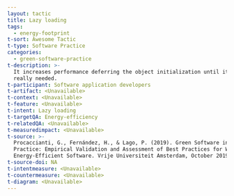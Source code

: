 ```yaml
---
layout: tactic
title: Lazy loading
tags:
  - energy-footprint
t-sort: Awesome Tactic
t-type: Software Practice
categories:
  - green-software-practice
t-description: >-
  It increases performance deferring the object initialization until it is
  really needed.
t-participant: Software application developers
t-artifact: <Unavailable>
t-context: <Unavailable>
t-feature: <Unavailable>
t-intent: Lazy loading
t-targetQA: Energy-efficiency
t-relatedQA: <Unavailable>
t-measuredimpact: <Unavailable>
t-source: >-
  Procaccianti, G., Fernández, H., & Lago, P. (2019). Green Software in
  Practice: Empirical Validation and Assessment of Best Practices for Writing
  Energy-Efficient Software. Vrije Universiteit Amsterdam, October 2019.
t-source-doi: NA
t-intentmeasure: <Unavailable>
t-countermeasure: <Unavailable>
t-diagram: <Unavailable>
---
```


